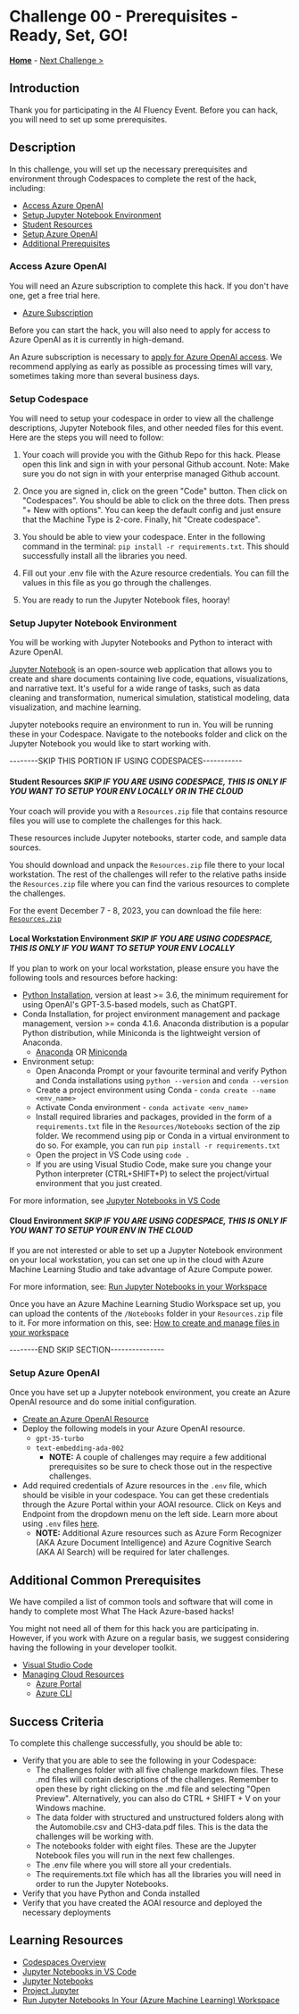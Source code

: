 # Challenge 00 - Prerequisites - Ready, Set, GO!

**[Home](../README.md)** - [Next Challenge >](./Challenge-01.md)

## Introduction

Thank you for participating in the AI Fluency Event. Before you can hack, you will need to set up some prerequisites.

## Description
In this challenge, you will set up the necessary prerequisites and environment through Codespaces to complete the rest of the hack, including:

- [Access Azure OpenAI](#access-azure-openai)
- [Setup Jupyter Notebook Environment](#setup-jupyter-notebook-environment)
- [Student Resources](#student-resources)
- [Setup Azure OpenAI](#setup-azure-openai)
- [Additional Prerequisites](#additional-common-prerequisites)


### Access Azure OpenAI 

You will need an Azure subscription to complete this hack. If you don't have one, get a free trial here.
- [Azure Subscription](https://azure.microsoft.com/en-us/free/)

Before you can start the hack, you will also need to apply for access to Azure OpenAI as it is currently in high-demand.

An Azure subscription is necessary to [apply for Azure OpenAI access](https://aka.ms/oaiapply). We recommend applying as early as possible as processing times will vary, sometimes taking more than several business days.

### Setup Codespace

You will need to setup your codespace in order to view all the challenge descriptions, Jupyter Notebook files, and other needed files for this event. Here are the steps you will need to follow:

1. Your coach will provide you with the Github Repo for this hack. Please open this link and sign in with your personal Github account. Note: Make sure you do not sign in with your enterprise managed Github account.

2. Once you are signed in, click on the green "Code" button. Then click on "Codespaces". You should be able to click on the three dots. Then press "+ New with options". You can keep the default config and just ensure that the Machine Type is 2-core. Finally, hit "Create codespace". 

3. You should be able to view your codespace. Enter in the following command in the terminal: `pip install -r requirements.txt`. This should successfully install all the libraries you need.

4. Fill out your .env file with the Azure resource credentials. You can fill the values in this file as you go through the challenges.

5. You are ready to run the Jupyter Notebook files, hooray!

### Setup Jupyter Notebook Environment

You will be working with Jupyter Notebooks and Python to interact with Azure OpenAI.

[Jupyter Notebook](https://jupyter.org/) is an open-source web application that allows you to create and share documents containing live code, equations, visualizations, and narrative text. It's useful for a wide range of tasks, such as data cleaning and transformation, numerical simulation, statistical modeling, data visualization, and machine learning.

Jupyter notebooks require an environment to run in. You will be running these in your Codespace. Navigate to the notebooks folder and click on the Jupyter Notebook you would like to start working with.

--------SKIP THIS PORTION IF USING CODESPACES-----------

#### Student Resources *SKIP IF YOU ARE USING CODESPACE, THIS IS ONLY IF YOU WANT TO SETUP YOUR ENV LOCALLY OR IN THE CLOUD*

Your coach will provide you with a `Resources.zip` file that contains resource files you will use to complete the challenges for this hack.  

These resources include Jupyter notebooks, starter code, and sample data sources. 

You should download and unpack the `Resources.zip` file there to your local workstation.  The rest of the challenges will refer to the relative paths inside the `Resources.zip` file where you can find the various resources to complete the challenges.

For the event December 7 - 8, 2023, you can download the file here: [`Resources.zip`](https://aka.ms/wthopenaifundamentalsresources)

#### Local Workstation Environment *SKIP IF YOU ARE USING CODESPACE, THIS IS ONLY IF YOU WANT TO SETUP YOUR ENV LOCALLY*

If you plan to work on your local workstation, please ensure you have the following tools and resources before hacking:
- [Python Installation](https://www.python.org/downloads), version at least \>= 3.6, the minimum requirement for using OpenAI's GPT-3.5-based models, such as ChatGPT.
- Conda Installation, for project environment management and package management, version \>= conda 4.1.6. Anaconda distribution is a popular Python distribution, while Miniconda is the lightweight version of Anaconda.
  - [Anaconda](https://docs.anaconda.com/anaconda/install) OR [Miniconda](https://docs.conda.io/en/latest/miniconda.html)
- Environment setup:
  - Open Anaconda Prompt or your favourite terminal and verify Python and Conda installations using `python --version` and `conda --version`
  - Create a project environment using Conda - `conda create --name <env_name>`
  - Activate Conda environment - `conda activate <env_name>`
  - Install required libraries and packages, provided in the form of a `requirements.txt` file in the `Resources/Notebooks` section of the zip folder. We recommend using pip or Conda in a virtual environment to do so. For example, you can run `pip install -r requirements.txt`
  - Open the project in VS Code using `code .`
  - If you are using Visual Studio Code, make sure you change your Python interpreter (CTRL+SHIFT+P) to select the project/virtual environment that you just created.

For more information, see [Jupyter Notebooks in VS Code](https://code.visualstudio.com/docs/datascience/jupyter-notebooks)

#### Cloud Environment *SKIP IF YOU ARE USING CODESPACE, THIS IS ONLY IF YOU WANT TO SETUP YOUR ENV IN THE CLOUD*

If you are not interested or able to set up a Jupyter Notebook environment on your local workstation, you can set one up in the cloud with Azure Machine Learning Studio and take advantage of Azure Compute power. 

For more information, see: [Run Jupyter Notebooks in your Workspace](https://learn.microsoft.com/en-us/azure/machine-learning/how-to-run-jupyter-notebooks?view=azureml-api-2)

Once you have an Azure Machine Learning Studio Workspace set up, you can upload the contents of the `/Notebooks` folder in your `Resources.zip` file to it. For more information on this, see: [How to create and manage files in your workspace](https://learn.microsoft.com/en-us/azure/machine-learning/how-to-manage-files?view=azureml-api-2)

--------END SKIP SECTION---------------

### Setup Azure OpenAI

Once you have set up a Jupyter notebook environment, you create an Azure OpenAI resource and do some initial configuration.

- [Create an Azure OpenAI Resource](https://learn.microsoft.com/en-us/azure/ai-services/openai/how-to/create-resource?pivots=web-portal) 
- Deploy the following models in your Azure OpenAI resource.
  - `gpt-35-turbo`
  - `text-embedding-ada-002`
    - **NOTE:** A couple of challenges may require a few additional prerequisites so be sure to check those out in the respective challenges. 
- Add required credentials of Azure resources in the  `.env` file, which should be visible in your codespace. You can get these credentials through the Azure Portal within your AOAI resource. Click on Keys and Endpoint from the dropdown menu on the left side. Learn more about using `.env` files [here](https://dev.to/edgar_montano/how-to-setup-env-in-python-4a83#:~:text=How%20to%20setup%20a%20.env%20file%201%201.To,file%20using%20the%20following%20format%3A%20...%20More%20items).
  - **NOTE:** Additional Azure resources such as Azure Form Recognizer (AKA Azure Document Intelligence) and Azure Cognitive Search (AKA AI Search) will be required for later challenges. 

## Additional Common Prerequisites

We have compiled a list of common tools and software that will come in handy to complete most What The Hack Azure-based hacks!

You might not need all of them for this hack you are participating in. However, if you work with Azure on a regular basis, we suggest considering having the following in your developer toolkit.

- [Visual Studio Code](../../000-HowToHack/WTH-Common-Prerequisites.md#visual-studio-code)
- [Managing Cloud Resources](../../000-HowToHack/WTH-Common-Prerequisites.md#managing-cloud-resources)
  - [Azure Portal](../../000-HowToHack/WTH-Common-Prerequisites.md#azure-portal)
  - [Azure CLI](../../000-HowToHack/WTH-Common-Prerequisites.md#azure-cli)

## Success Criteria

To complete this challenge successfully, you should be able to:

- Verify that you are able to see the following in your Codespace:
  - The challenges folder with all five challenge markdown files. These .md files will contain descriptions of the challenges. Remember to open these by right clicking on the .md file and selecting "Open Preview". Alternatively, you can also do CTRL + SHIFT + V on your Windows machine.
  - The data folder with structured and unstructured folders along with the Automobile.csv and CH3-data.pdf files. This is the data the challenges will be working with.
  - The notebooks folder with eight files. These are the Jupyter Notebook files you will run in the next few challenges.
  - The .env file where you will store all your credentials.
  - The requirements.txt file which has all the libraries you will need in order to run the Jupyter Notebooks.
- Verify that you have Python and Conda installed
- Verify that you have created the AOAI resource and deployed the necessary deployments

## Learning Resources

- [Codespaces Overview](https://docs.github.com/en/codespaces/overview)
- [Jupyter Notebooks in VS Code](https://code.visualstudio.com/docs/datascience/jupyter-notebooks)
- [Jupyter Notebooks](https://jupyter.org/)
- [Project Jupyter](https://en.wikipedia.org/wiki/Project_Jupyter)
- [Run Jupyter Notebooks In Your (Azure Machine Learning) Workspace](https://learn.microsoft.com/en-us/azure/machine-learning/how-to-run-jupyter-notebooks?view=azureml-api-2)
